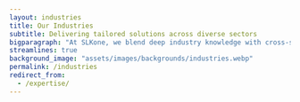 ```yaml
---
layout: industries
title: Our Industries
subtitle: Delivering tailored solutions across diverse sectors
bigparagraph: "At SLKone, we blend deep industry knowledge with cross-sector insights to uncover—and deliver—the most effective solutions to complex challenges. Our expertise spans various industries, ensuring that we provide customized strategies that meet the unique needs of each sector."
streamlines: true
background_image: "assets/images/backgrounds/industries.webp"
permalink: /industries
redirect_from:
  - /expertise/
---
```

